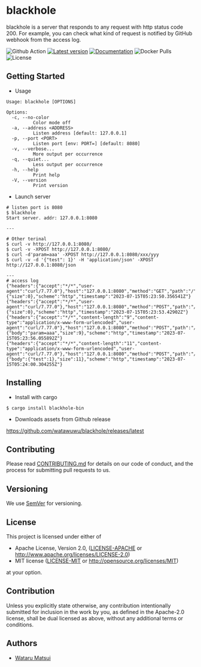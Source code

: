 # blackhole

blackhole is a server that responds to any request with http status code 200.
For example, you can check what kind of request is notified by GitHub webhook from the access log.

![Github Action](https://github.com/watawuwu/blackhole/workflows/Test/badge.svg?branch=main)
[![Latest version](https://img.shields.io/crates/v/blackhole-bin.svg)](https://crates.io/crates/blackhole-bin)
[![Documentation](https://docs.rs/blackhole-bin/badge.svg)](https://docs.rs/crate/blackhole-bin)
![Docker Pulls](https://img.shields.io/docker/pulls/watawuwu/blackhole)
![License](https://img.shields.io/crates/l/blackhole-bin.svg)


## Getting Started

- Usage

```
Usage: blackhole [OPTIONS]

Options:
  -c, --no-color
          Color mode off
  -a, --address <ADDRESS>
          Listen address [default: 127.0.0.1]
  -p, --port <PORT>
          Listen port [env: PORT=] [default: 8080]
  -v, --verbose...
          More output per occurrence
  -q, --quiet...
          Less output per occurrence
  -h, --help
          Print help
  -V, --version
          Print version
```

- Launch server

```
# listen port is 8080
$ blackhole
Start server. addr: 127.0.0.1:8080

---

# Other terinal
$ curl -v http://127.0.0.1:8080/
$ curl -v -XPOST http://127.0.0.1:8080/
$ curl -d'param=aaa' -XPOST http://127.0.0.1:8080/xxx/yyy
$ curl -v -d '{"test": 1}' -H 'application/json' -XPOST http://127.0.0.1:8080/json

---
# access log
{"headers":{"accept":"*/*","user-agent":"curl/7.77.0"},"host":"127.0.0.1:8080","method":"GET","path":"/","query":"","req":{"size":0},"scheme":"http","timestamp":"2023-07-15T05:23:50.356541Z"}
{"headers":{"accept":"*/*","user-agent":"curl/7.77.0"},"host":"127.0.0.1:8080","method":"POST","path":"/","query":"","req":{"size":0},"scheme":"http","timestamp":"2023-07-15T05:23:53.42902Z"}
{"headers":{"accept":"*/*","content-length":"9","content-type":"application/x-www-form-urlencoded","user-agent":"curl/7.77.0"},"host":"127.0.0.1:8080","method":"POST","path":"/xxx/yyy","query":"","req":{"body":"param=aaa","size":9},"scheme":"http","timestamp":"2023-07-15T05:23:56.055892Z"}
{"headers":{"accept":"*/*","content-length":"11","content-type":"application/x-www-form-urlencoded","user-agent":"curl/7.77.0"},"host":"127.0.0.1:8080","method":"POST","path":"/json","query":"","req":{"body":{"test":1},"size":11},"scheme":"http","timestamp":"2023-07-15T05:24:00.304255Z"}
```

## Installing


- Install with cargo

```
$ cargo install blackhole-bin
```

- Downloads assets from Github release

https://github.com/watawuwu/blackhole/releases/latest

## Contributing

Please read [CONTRIBUTING.md](https://gist.github.com/PurpleBooth/b24679402957c63ec426) for details on our code of conduct, and the process for submitting pull requests to us.

## Versioning

We use [SemVer](http://semver.org/) for versioning.

## License
This project is licensed under either of

- Apache License, Version 2.0, ([LICENSE-APACHE](LICENSE-APACHE) or http://www.apache.org/licenses/LICENSE-2.0)
- MIT license ([LICENSE-MIT](LICENSE-MIT) or http://opensource.org/licenses/MIT)

at your option.

## Contribution

Unless you explicitly state otherwise, any contribution intentionally submitted for inclusion in the work by you, as defined in the Apache-2.0 license, shall be dual licensed as above, without any additional terms or conditions.

## Authors

* [Wataru Matsui](watawuwu@3bi.tech)
